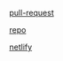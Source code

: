 [pull-request](https://github.com/Motasem-Sulaiman/storefront/pull/3)

[repo](https://github.com/Motasem-Sulaiman/storefront)

[netlify](https://deft-unicorn-5e4144.netlify.app)
